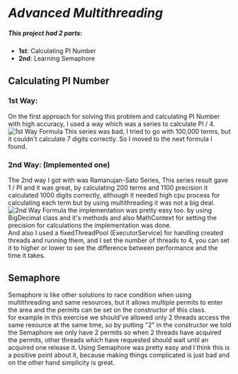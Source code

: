 # _Advanced Multithreading_

##### This project had 2 parts:
- **1st**: Calculating PI Number
- **2nd**: Learning Semaphore

## Calculating PI Number
### 1st Way:
On the first approach for solving this problem and calculating PI Number with high accuracy,
I used a way which was a series to calculate PI / 4.
![1st Way Formula](./1st-way.png)
This series was bad, I tried to go with 100,000 terms, but it couldn't
calculate 7 digits correctly. So I moved to the next formula I found.

### 2nd Way: (Implemented one)
The 2nd way I got with was Ramanujan-Sato Series, This series result
gave 1 / PI and it was great, by calculating 200 terms and 1100 precision
it calculated 1000 digits correctly, although it needed high cpu process
for calculating each term but by using multithreading it was not a big deal.
![2nd Way Formula](./2nd-way.png)
the implementation was pretty easy too. by using BigDecimal class and
it's methods and also MathContext for setting the precision for calculations
the implementation was done.  
And also I used a fixedThreadPool (ExecutorService) for
handling created threads and running them, and I set the number of threads to 4,
you can set it to higher or lower to see the difference between performance and
the time it takes.


## Semaphore
Semaphore is like other solutions to race condition when using
multithreading and same resources, but it allows multiple permits
to enter the area and the permits can be set on the constructor of this class.\
for example in this exercise we should've allowed only 2 threads
access the same resource at the same time, so by putting "2" in
the constructor we told the Semaphore we only have 2 permits so when
2 threads have acquired the permits, other threads which have requested should
wait until an acquired one release it.
Using Semaphore was pretty easy and I think this is a
positive point about it, because making things complicated
is just bad and on the other hand simplicity is great.